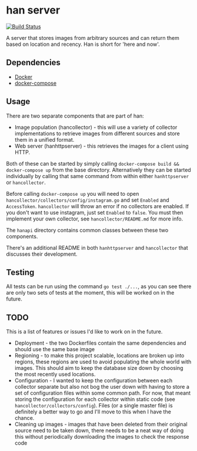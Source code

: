 # han server
[![Build Status](https://travis-ci.org/oliveroneill/hanserver.svg?branch=master)](https://travis-ci.org/oliveroneill/hanserver.svg?branch=master)

A server that stores images from arbitrary sources and can return them based on location and recency. Han is short for 'here and now'.

## Dependencies
* [Docker](https://docs.docker.com/engine/installation/)
* [docker-compose](https://docs.docker.com/compose/install/)

## Usage
There are two separate components that are part of han:
* Image population (hancollector) - this will use a variety of collector implementations to retrieve images from different sources and store them in a unified format.
* Web server (hanhttpserver) - this retrieves the images for a client using HTTP.

Both of these can be started by simply calling `docker-compose build && docker-compose up` from the base directory. Alternatively they can be started individually by calling that same command from within either `hanhttpserver` or `hancollector`.

Before calling `docker-compose up` you will need to open `hancollector/collectors/config/instagram.go` and set `Enabled` and `AccessToken`.
`hancollector` will throw an error if no collectors are enabled.
If you don't want to use instagram, just set `Enabled` to `false`. You must then implement your own collector, see `hancollector/README.md` for more info.

The `hanapi` directory contains common classes between these two components.

There's an additional README in both `hanhttpserver` and `hancollector` that discusses their development.

## Testing
All tests can be run using the command `go test ./...`, as you can see there are only two sets of tests at the moment, this will be worked on in the future.

## TODO
This is a list of features or issues I'd like to work on in the future.
* Deployment - the two Dockerfiles contain the same dependencies and should use the same base image
* Regioning - to make this project scalable, locations are broken up into regions, these regions are used to avoid populating the whole world with images. This should aim to keep the database size down by choosing the most recently used locations.
* Configuration - I wanted to keep the configuration between each collector separate but also not bog the user down with having to store a set of configuration files within some common path. For now, that meant storing the configuration for each collector within static code (see `hancollector/collectors/config`). Files (or a single master file) is definitely a better way to go and I'll move to this when I have the chance.
* Cleaning up images - images that have been deleted from their original source need to be taken down, there needs to be a neat way of doing this without periodically downloading the images to check the response code